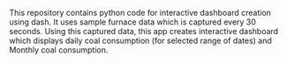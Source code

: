 This repository contains python code for interactive dashboard creation using dash. It uses sample furnace data which is captured every 30 seconds. Using this captured data, this app creates interactive dashboard which displays daily coal consumption (for selected range of dates) and Monthly coal consumption.
